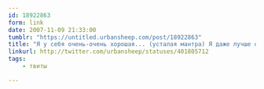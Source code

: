 ```yaml
---
id: 18922863
form: link
date: 2007-11-09 21:33:00
tumblr: "https://untitled.urbansheep.com/post/18922863"
title: "Я у себя очень-очень хорошая... (усталая мантра) Я даже лучше оранжевого крокодильчика."
linkurl: http://twitter.com/urbansheep/statuses/401805712
tags:
    - твиты

---
```


